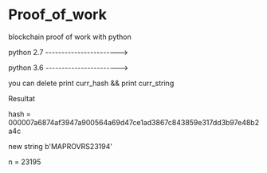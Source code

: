 # Proof_of_work
blockchain proof of work with python

python 2.7 ----------------------->

python 3.6 ----------------------->


you can delete  print curr_hash && print curr_string

Resultat 

hash =  000007a6874af3947a900564a69d47ce1ad3867c843859e317dd3b97e48b2a4c

new string  b'MAPROVRS23194'

n =  23195
